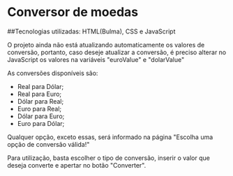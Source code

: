 # Conversor de moedas
##Tecnologias utilizadas: HTML(Bulma), CSS e JavaScript

O projeto ainda não está atualizando automaticamente os valores de conversão, portanto, caso deseje atualizar a conversão, é preciso alterar no JavaScript os valores na variáveis "euroValue" e "dolarValue"

As conversões disponíveis são: 
- Real para Dólar;
- Real para Euro;
- Dólar para Real;
- Euro para Real;
- Dólar para Euro;
- Euro para Dólar;

Qualquer opção, exceto essas, será informado na página "Escolha uma opção de conversão válida!"

Para utilização, basta escolher o tipo de conversão, inserir o valor que deseja converte e apertar no botão "Converter".
